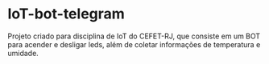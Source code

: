 # IoT-bot-telegram
Projeto criado para disciplina de IoT do CEFET-RJ, que consiste em um BOT para acender e desligar leds, além de coletar informações de temperatura e umidade.

